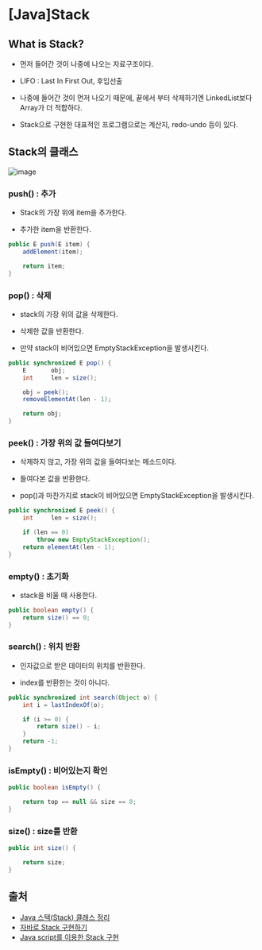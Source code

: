# [Java]Stack

## What is Stack?

- 먼저 들어간 것이 나중에 나오는 자료구조이다.

- LIFO : Last In First Out, 후입선출

- 나중에 들어간 것이 먼저 나오기 때문에, 끝에서 부터 삭제하기엔 LinkedList보다 Array가 더 적합하다.

- Stack으로 구현한 대표적인 프로그램으로는 계산지, redo-undo 등이 있다.

## Stack의 클래스

![image](https://user-images.githubusercontent.com/66978721/104252485-89a46c00-54b5-11eb-9bec-f052e12d7b1b.png)

### push() : 추가

- Stack의 가장 위에 item을 추가한다.

- 추가한 item을 반환한다.

```java
public E push(E item) {
    addElement(item);

    return item;
}
```

### pop() : 삭제

- stack의 가장 위의 값을 삭제한다.

- 삭제한 값을 반환한다.

- 만약 stack이 비어있으면 EmptyStackException을 발생시킨다.

```java
public synchronized E pop() {
    E       obj;
    int     len = size();

    obj = peek();
    removeElementAt(len - 1);

    return obj;
}
```

### peek() : 가장 위의 값 들여다보기

- 삭제하지 않고, 가장 위의 값을 들여다보는 메소드이다.

- 들여다본 값을 반환한다.

- pop()과 마찬가지로 stack이 비어있으면 EmptyStackException을 발생시킨다.

```java
public synchronized E peek() {
    int     len = size();

    if (len == 0)
        throw new EmptyStackException();
    return elementAt(len - 1);
}
```

### empty() : 초기화

- stack을 비울 때 사용한다.

```java
public boolean empty() {
    return size() == 0;
}
```

### search() : 위치 반환

- 인자값으로 받은 데이터의 위치를 반환한다.

- index를 반환한는 것이 아니다.

```java
public synchronized int search(Object o) {
    int i = lastIndexOf(o);

    if (i >= 0) {
        return size() - i;
    }
    return -1;
}
```

### isEmpty() : 비어있는지 확인

```java
public boolean isEmpty() {

    return top == null && size == 0;
}
```


### size() : size를 반환

```java
public int size() {

    return size;
}
```


## 출처
- [Java 스택(Stack) 클래스 정리](https://velog.io/@lshjh4848/Java-%EC%8A%A4%ED%83%9DStack-%ED%81%B4%EB%9E%98%EC%8A%A4-%EC%A0%95%EB%A6%AC)
- [자바로 Stack 구현하기](https://ktko.tistory.com/entry/%EC%9E%90%EB%B0%94%EB%A1%9C-Stack-%EA%B5%AC%ED%98%84%ED%95%98%EA%B8%B0)
- [Java script를 이용한 Stack 구현](https://velog.io/@kimkevin90/Java-script%EB%A5%BC-%EC%9D%B4%EC%9A%A9%ED%95%9C-Stack-%EA%B5%AC%ED%98%84)

